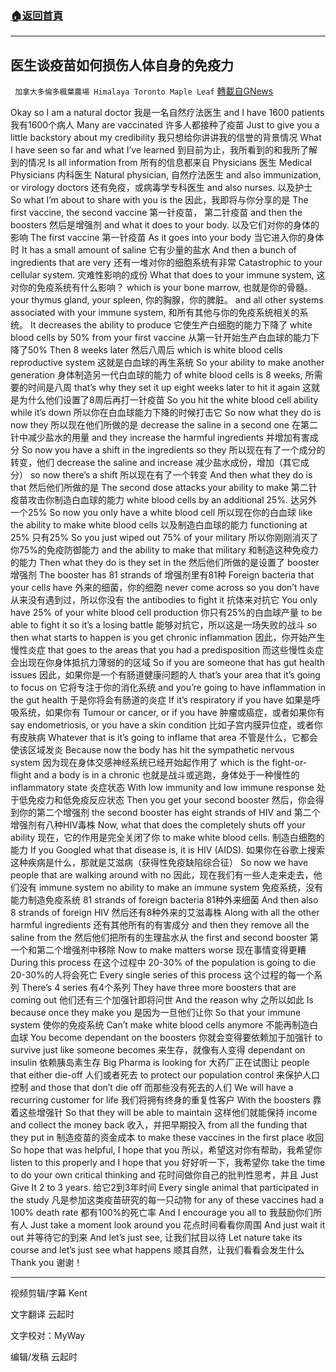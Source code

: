###  [:house:返回首頁](https://github.com/ourhimalayas/txt)
---


## 医生谈疫苗如何损伤人体自身的免疫力
` 加拿大多倫多楓葉農場 Himalaya Toronto Maple Leaf` [轉載自GNews](https://gnews.org/zh-hans/1565937/)

Okay so I am a natural doctor
我是一名自然疗法医生
and I have 1600 patients
我有1600个病人
Many are vaccinated
许多人都接种了疫苗
Just to give you a little backstory about my credibility
我只想给你讲讲我的信誉的背景情况
What I have seen so far and what I’ve learned
到目前为止，我所看到的和我所了解到的情况
Is all information from
所有的信息都来自
Physicians
医生
Medical Physicians
内科医生
Natural physician,
自然疗法医生
and also immunization, or virology doctors
还有免疫，或病毒学专科医生
and also nurses.
以及护士
So what I’m about to share with you is the
因此，我即将与你分享的是
The first vaccine, the second vaccine
第一针疫苗， 第二针疫苗
and then the boosters
然后是增强剂
and what it does to your body.
以及它们对你的身体的影响
The first vaccine
第一针疫苗
As it goes into your body
当它进入你的身体时
It has a small amount of saline
它有少量的盐水
And then a bunch of ingredients that are very
还有一堆对你的细胞系统有非常
Catastrophic to your cellular system.
灾难性影响的成份
What that does to your immune system,
这对你的免疫系统有什么影响？
which is your bone marrow,
也就是你的骨髓。
your thymus gland, your spleen,
你的胸腺，你的脾脏。
and all other systems associated with your immune system,
和所有其他与你的免疫系统相关的系统。
It decreases the ability to produce
它使生产白细胞的能力下降了
white blood cells by 50% from your first vaccine
从第一针开始生产白血球的能力下降了50%
Then 8 weeks later
然后八周后
which is white blood cells reproductive system
这就是白血球的再生系统
So your ability to make another generation
身体制造另一代白血球的能力
of white blood cells is 8 weeks,
所需要的时间是八周
that’s why they set it up eight weeks later to hit it again
这就是为什么他们设置了8周后再打一针疫苗
So you hit the white blood cell ability while it’s down
所以你在白血球能力下降的时候打击它
So now what they do is now they
所以现在他们所做的是
decrease the saline in a second one
在第二针中减少盐水的用量
and they increase the harmful ingredients
并增加有害成分
So now you have a shift in the ingredients so they
所以现在有了一个成分的转变，他们
decrease the saline and increase
减少盐水成份，增加（其它成分）
so now there’s a shift
所以现在有了一个转变
And then what they do is that
然后他们所做的是
The second dose attacks your ability to make
第二针疫苗攻击你制造白血球的能力
white blood cells by an additional 25%.
达另外一个25%
So now you only have a white blood cell
所以现在你的白血球
like the ability to make white blood cells
以及制造白血球的能力
functioning at 25%
只有25%
So you just wiped out 75% of your military
所以你刚刚消灭了你75%的免疫防御能力
and the ability to make that military
和制造这种免疫力的能力
Then what they do is they set in the
然后他们所做的是设置了
booster
增强剂
The booster has 81 strands of
增强剂里有81种
Foreign bacteria that your cells have
外来的细菌，你的细胞
never come across so you don’t have
从来没有遇到过，所以你没有
the antibodies to fight it
抗体来对抗它
You only have 25% of your white blood cell production
你只有25%的白血球产量
to be able to fight it so it’s a losing battle
能够对抗它，所以这是一场失败的战斗
so then what starts to happen is you get chronic inflammation
因此，你开始产生慢性炎症
that goes to the areas that you had a predisposition
而这些慢性炎症会出现在你身体抵抗力薄弱的的区域
So if you are someone that has gut health issues
因此，如果你是一个有肠道健康问题的人
that’s your area that it’s going to focus on
它将专注于你的消化系统
and you’re going to have inflammation in the gut health
于是你将会有肠道的炎症
If it’s respiratory if you have
如果是呼吸系统，如果你有
Tumour or cancer, or if you have
肿瘤或癌症，或者如果你有
say endometriosis, or you have a skin condition
比如子宫内膜异位症，或者你有皮肤病
Whatever that is it’s going to inflame that area
不管是什么，它都会使该区域发炎
Because now the body has hit the sympathetic nervous system
因为现在身体交感神经系统已经开始起作用了
which is the fight-or-flight and a body is in a chronic
也就是战斗或逃跑，身体处于一种慢性的
inflammatory state
炎症状态
With low immunity and low immune response
处于低免疫力和低免疫反应状态
Then you get your second booster
然后，你会得到你的第二个增强剂
the second booster has eight strands of HIV and
第二个增强剂有八种HIV毒株
Now, what that does the completely shuts off your ability
现在，它的作用是完全关闭了你
to make white blood cells.
制造白细胞的能力
If you Googled what that disease is, it is HIV (AIDS).
如果你在谷歌上搜索这种疾病是什么，那就是艾滋病（获得性免疫缺陷综合征）
So now we have people that are walking around with no
因此，现在我们有一些人走来走去，他们没有
immune system no ability to make an immune system
免疫系统，没有能力制造免疫系统
81 strands of foreign bacteria
81种外来细菌
And then also 8 strands of foreign HIV
然后还有8种外来的艾滋毒株
Along with all the other harmful ingredients
还有其他所有的有害成分
and then they remove all the saline from the
然后他们把所有的生理盐水从
the first and second booster
第一个和第二个增强剂中移除
Now to make matters worse
现在事情变得更糟
During this process
在这个过程中
20-30% of the population is going to die
20-30%的人将会死亡
Every single series of this process
这个过程的每一个系列
There’s 4 series
有4个系列
They have three more boosters that are coming out
他们还有三个加强针即将问世
And the reason why
之所以如此
Is because once they make you
是因为一旦他们让你
So that your immune system
使你的免疫系统
Can’t make white blood cells anymore
不能再制造白血球
You become dependant on the boosters
你就会变得要依赖加于加强针
to survive just like someone becomes
来生存，就像有人变得
dependant on insulin
依赖胰岛素生存
Big Pharma is looking for
大药厂正在试图让
people that either die-off
人们或者死去
to protect our population control
来保护人口控制
and those that don’t die off
而那些没有死去的人们
We will have a recurring customer for life
我们将拥有终身的重复性客户
With the boosters
靠着这些增强针
So that they will be able to maintain
这样他们就能保持
income and collect the money back
收入，并把早期投入
from all the funding that they put in
制造疫苗的资金成本
to make these vaccines in the first place
收回
So hope that was helpful, I hope that you
所以，希望这对你有帮助，我希望你
listen to this properly and I hope that you
好好听一下，我希望你
take the time to do your own critical thinking and
花时间做你自己的批判性思考，并且
Just Give It 2 to 3 years.
给它2到3年时间
Every single animal that participated in the study
凡是参加这类疫苗研究的每一只动物
for any of these vaccines
had a 100% death rate
都有100%的死亡率
And I encourage you all to
我鼓励你们所有人
Just take a moment look around you
花点时间看看你周围
And just wait it out
并等待它的到来
And let’s just see,
让我们拭目以待
Let nature take its course and let’s just see what happens
顺其自然，让我们看看会发生什么
Thank you
谢谢！

* * *

视频剪辑/字幕 Kent

文字翻译 云起时

文字校对：MyWay

编辑/发稿 云起时
